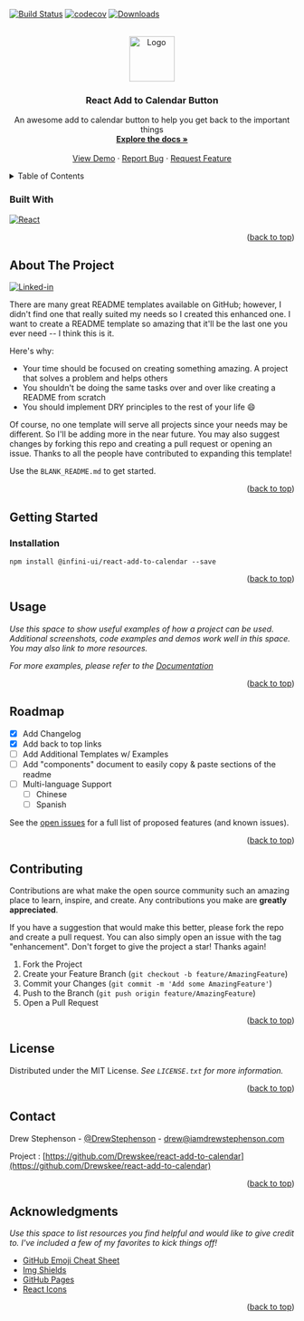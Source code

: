 <a name="readme-top"></a>

<!-- Improved compatibility of back to top link: See: https://github.com/othneildrew/Best-README-Template/pull/73 -->

<!-- PROJECT SHIELDS -->
<!--
*** I'm using markdown "reference style" links for readability.
*** Reference links are enclosed in brackets [ ] instead of parentheses ( ).
*** See the bottom of this document for the declaration of the reference variables
*** for contributors-url, forks-url, etc. This is an optional, concise syntax you may use.
*** https://www.markdownguide.org/basic-syntax/#reference-style-links
-->

[![Build Status](https://travis-ci.org/Drewskee/react-add-to-calendar.svg?branch=master)](https://travis-ci.org/Drewskee/react-add-to-calendar)
[![codecov](https://codecov.io/gh/Drewskee/react-add-to-calendar/branch/master/graph/badge.svg)](https://codecov.io/gh/Drewskee/react-add-to-calendar)
[![Downloads](http://img.shields.io/npm/dm/@infini-ui/react-add-to-calendar.svg)](https://npmjs.org/package/@infini-ui/react-add-to-calendar)
<br />



<!-- PROJECT LOGO -->

<br />
<div align="center">
  <a href="https://github.com/othneildrew/Best-README-Template">
    <img src="https://cdn-icons-png.flaticon.com/512/42/42953.png" alt="Logo" width="80" height="80">
  </a>

  <h3 align="center">React Add to Calendar Button</h3>

  <p align="center">
    An awesome add to calendar button to help you get back to the important things
    <br />
    <a href="https://github.com/Drewskee/react-add-to-calendar"><strong>Explore the docs »</strong></a>
    <br />
    <br />
    <a href="https://github.com/Drewskee/react-add-to-calendar">View Demo</a>
    ·
    <a href="https://github.com/Drewskee/react-add-to-calendar/issues">Report Bug</a>
    ·
    <a href="https://github.com/Drewskee/react-add-to-calendar/issues">Request Feature</a>
  </p>
</div>



<!-- TABLE OF CONTENTS -->
<details>
  <summary>Table of Contents</summary>
  <ol>
    <li>
      <a href="#about-the-project">About The Project</a>
      <ul>
        <li><a href="#built-with">Built With</a></li>
      </ul>
    </li>
    <li>
      <a href="#getting-started">Getting Started</a>
      <ul>
        <li><a href="#prerequisites">Prerequisites</a></li>
        <li><a href="#installation">Installation</a></li>
      </ul>
    </li>
    <li><a href="#usage">Usage</a></li>
    <li><a href="#roadmap">Roadmap</a></li>
    <li><a href="#contributing">Contributing</a></li>
    <li><a href="#license">License</a></li>
    <li><a href="#contact">Contact</a></li>
    <li><a href="#acknowledgments">Acknowledgments</a></li>
  </ol>
</details>


### Built With

[![React][React.js]][React-url]

<p align="right">(<a href="#readme-top">back to top</a>)</p>


<!-- ABOUT THE PROJECT -->
## About The Project

[![Linked-in](https://img.shields.io/badge/LinkedIn-Connect-0077B5?style=for-the-badge&logo=linkedin&logoColor=white.svg)](https://www.linkedin.com/in/andrew-tech-stephenson)


There are many great README templates available on GitHub; however, I didn't find one that really suited my needs so I created this enhanced one. I want to create a README template so amazing that it'll be the last one you ever need -- I think this is it.

Here's why:
* Your time should be focused on creating something amazing. A project that solves a problem and helps others
* You shouldn't be doing the same tasks over and over like creating a README from scratch
* You should implement DRY principles to the rest of your life :smile:

Of course, no one template will serve all projects since your needs may be different. So I'll be adding more in the near future. You may also suggest changes by forking this repo and creating a pull request or opening an issue. Thanks to all the people have contributed to expanding this template!

Use the `BLANK_README.md` to get started.

<p align="right">(<a href="#readme-top">back to top</a>)</p>


<!-- GETTING STARTED -->
## Getting Started


### Installation

 ```
npm install @infini-ui/react-add-to-calendar --save
```

<p align="right">(<a href="#readme-top">back to top</a>)</p>


<!-- USAGE EXAMPLES -->
## Usage

_Use this space to show useful examples of how a project can be used. Additional screenshots, code examples and demos work well in this space. You may also link to more resources._

_For more examples, please refer to the [Documentation](https://example.com)_

<p align="right">(<a href="#readme-top">back to top</a>)</p>



<!-- ROADMAP -->
## Roadmap

- [x] Add Changelog
- [x] Add back to top links
- [ ] Add Additional Templates w/ Examples
- [ ] Add "components" document to easily copy & paste sections of the readme
- [ ] Multi-language Support
    - [ ] Chinese
    - [ ] Spanish

See the [open issues](https://github.com/Drewskee/react-add-to-calendar/issues) for a full list of proposed features (and known issues).

<p align="right">(<a href="#readme-top">back to top</a>)</p>



<!-- CONTRIBUTING -->
## Contributing

Contributions are what make the open source community such an amazing place to learn, inspire, and create. Any contributions you make are **greatly appreciated**.

If you have a suggestion that would make this better, please fork the repo and create a pull request. You can also simply open an issue with the tag "enhancement".
Don't forget to give the project a star! Thanks again!

1. Fork the Project
2. Create your Feature Branch (`git checkout -b feature/AmazingFeature`)
3. Commit your Changes (`git commit -m 'Add some AmazingFeature'`)
4. Push to the Branch (`git push origin feature/AmazingFeature`)
5. Open a Pull Request

<p align="right">(<a href="#readme-top">back to top</a>)</p>



<!-- LICENSE -->
## License

Distributed under the MIT License. _See `LICENSE.txt` for more information._

<p align="right">(<a href="#readme-top">back to top</a>)</p>



<!-- CONTACT -->
## Contact

Drew Stephenson - [@DrewStephenson](https://twitter.com/DrewStephenson) - drew@iamdrewstephenson.com

Project : [https://github.com/Drewskee/react-add-to-calendar](https://github.com/Drewskee/react-add-to-calendar)

<p align="right">(<a href="#readme-top">back to top</a>)</p>



<!-- ACKNOWLEDGMENTS -->
## Acknowledgments

_Use this space to list resources you find helpful and would like to give credit to. I've included a few of my favorites to kick things off!_

* [GitHub Emoji Cheat Sheet](https://www.webpagefx.com/tools/emoji-cheat-sheet)
* [Img Shields](https://shields.io)
* [GitHub Pages](https://pages.github.com)
* [React Icons](https://react-icons.github.io/react-icons/search)

<p align="right">(<a href="#readme-top">back to top</a>)</p>



<!-- MARKDOWN LINKS & IMAGES -->
<!-- https://www.markdownguide.org/basic-syntax/#reference-style-links -->
[contributors-shield]: https://img.shields.io/github/contributors/othneildrew/Best-README-Template.svg?style=for-the-badge
[contributors-url]: https://github.com/othneildrew/Best-README-Template/graphs/contributors
[forks-shield]: https://img.shields.io/github/forks/othneildrew/Best-README-Template.svg?style=for-the-badge
[forks-url]: https://github.com/othneildrew/Best-README-Template/network/members
[stars-shield]: https://img.shields.io/github/stars/othneildrew/Best-README-Template.svg?style=for-the-badge
[stars-url]: https://github.com/othneildrew/Best-README-Template/stargazers
[issues-shield]: https://img.shields.io/github/issues/othneildrew/Best-README-Template.svg?style=for-the-badge
[issues-url]: https://github.com/othneildrew/Best-README-Template/issues
[license-shield]: https://img.shields.io/github/license/othneildrew/Best-README-Template.svg?style=for-the-badge
[license-url]: https://github.com/othneildrew/Best-README-Template/blob/master/LICENSE.txt
[linkedin-shield]: https://img.shields.io/badge/-LinkedIn-black.svg?style=for-the-badge&logo=linkedin&colorB=555
[linkedin-url]: https://linkedin.com/in/othneildrew
[product-screenshot]: images/screenshot.png
[Next.js]: https://img.shields.io/badge/next.js-000000?style=for-the-badge&logo=nextdotjs&logoColor=white
[Next-url]: https://nextjs.org/
[React.js]: https://img.shields.io/badge/React-20232A?style=for-the-badge&logo=react&logoColor=61DAFB
[React-url]: https://reactjs.org/
[Vue.js]: https://img.shields.io/badge/Vue.js-35495E?style=for-the-badge&logo=vuedotjs&logoColor=4FC08D
[Vue-url]: https://vuejs.org/
[Angular.io]: https://img.shields.io/badge/Angular-DD0031?style=for-the-badge&logo=angular&logoColor=white
[Angular-url]: https://angular.io/
[Svelte.dev]: https://img.shields.io/badge/Svelte-4A4A55?style=for-the-badge&logo=svelte&logoColor=FF3E00
[Svelte-url]: https://svelte.dev/
[Laravel.com]: https://img.shields.io/badge/Laravel-FF2D20?style=for-the-badge&logo=laravel&logoColor=white
[Laravel-url]: https://laravel.com
[Bootstrap.com]: https://img.shields.io/badge/Bootstrap-563D7C?style=for-the-badge&logo=bootstrap&logoColor=white
[Bootstrap-url]: https://getbootstrap.com
[JQuery.com]: https://img.shields.io/badge/jQuery-0769AD?style=for-the-badge&logo=jquery&logoColor=white
[JQuery-url]: https://jquery.com 